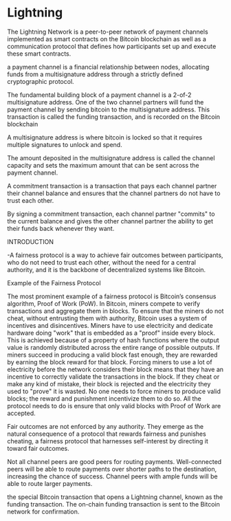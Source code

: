 # Lightning 

The Lightning Network is a peer-to-peer network of payment channels implemented as smart contracts on the Bitcoin blockchain as well as a communication protocol that defines how participants set up and execute these smart contracts.

a payment channel is a financial relationship between nodes, allocating funds from a multisignature address through a strictly defined cryptographic protocol.

The fundamental building block of a payment channel is a 2-of-2 multisignature address. One of the two channel partners will fund the payment channel by sending bitcoin to the multisignature address. This transaction is called the funding transaction, and is recorded on the Bitcoin blockchain

A multisignature address is where bitcoin is locked so that it requires multiple signatures to unlock and spend.

The amount deposited in the multisignature address is called the channel capacity and sets the maximum amount that can be sent across the payment channel.

A commitment transaction is a transaction that pays each channel partner their channel balance and ensures that the channel partners do not have to trust each other.

By signing a commitment transaction, each channel partner "commits" to the current balance and gives the other channel partner the ability to get their funds back whenever they want.

INTRODUCTION

-A fairness protocol is a way to achieve fair outcomes between participants, who do not need to trust each other, without the need for a central authority, and it is the backbone of decentralized systems like Bitcoin.

Example of the Fairness Protocol

The most prominent example of a fairness protocol is Bitcoin’s consensus algorithm, Proof of Work (PoW). In Bitcoin, miners compete to verify transactions and aggregate them in blocks. To ensure that the miners do not cheat, without entrusting them with authority, Bitcoin uses a system of incentives and disincentives. Miners have to use electricity and dedicate hardware doing "work" that is embedded as a "proof" inside every block. This is achieved because of a property of hash functions where the output value is randomly distributed across the entire range of possible outputs. If miners succeed in producing a valid block fast enough, they are rewarded by earning the block reward for that block. Forcing miners to use a lot of electricity before the network considers their block means that they have an incentive to correctly validate the transactions in the block. If they cheat or make any kind of mistake, their block is rejected and the electricity they used to "prove" it is wasted. No one needs to force miners to produce valid blocks; the reward and punishment incentivize them to do so. All the protocol needs to do is ensure that only valid blocks with Proof of Work are accepted.

Fair outcomes are not enforced by any authority. They emerge as the natural consequence of a protocol that rewards fairness and punishes cheating, a fairness protocol that harnesses self-interest by directing it toward fair outcomes.

Not all channel peers are good peers for routing payments. Well-connected peers will be able to route payments over shorter paths to the destination, increasing the chance of success. Channel peers with ample funds will be able to route larger payments.

the special Bitcoin transaction that opens a Lightning channel, known as the funding transaction. The on-chain funding transaction is sent to the Bitcoin network for confirmation.
